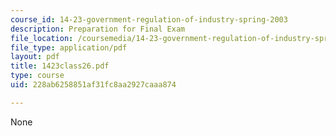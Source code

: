 ```yaml
---
course_id: 14-23-government-regulation-of-industry-spring-2003
description: Preparation for Final Exam
file_location: /coursemedia/14-23-government-regulation-of-industry-spring-2003/228ab6258851af31fc8aa2927caaa874_1423class26.pdf
file_type: application/pdf
layout: pdf
title: 1423class26.pdf
type: course
uid: 228ab6258851af31fc8aa2927caaa874

---
```

None